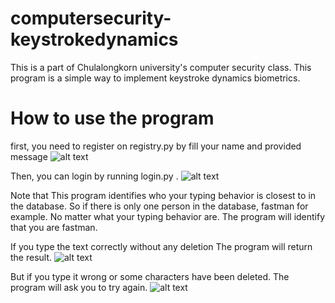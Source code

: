 # computersecurity-keystrokedynamics
This is a part of Chulalongkorn university's computer security class. This program is a simple way to implement keystroke dynamics biometrics.


# How to use the program
first, you need to register on registry.py by fill your name and provided message
![alt text](https://github.com/nasri-repositories/computersecurity-keystrokedynamics/blob/master/readmeimage/registry.png?raw=true)

Then, you can login by running login.py .
![alt text](https://github.com/nasri-repositories/computersecurity-keystrokedynamics/blob/master/readmeimage/login.png?raw=true)

Note that This program identifies who your typing behavior is closest to in the database. So if there is only one person in the database, fastman for example. No matter what your typing behavior are. The program will identify that you are fastman.

If you type the text correctly without any deletion The program will return the result.
![alt text](https://github.com/nasri-repositories/computersecurity-keystrokedynamics/blob/master/readmeimage/result.png?raw=true)

But if you type it wrong or some characters have been deleted. The program will ask you to try again.
![alt text](https://github.com/nasri-repositories/computersecurity-keystrokedynamics/blob/master/readmeimage/failed.png?raw=true)
